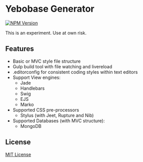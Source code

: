 # Yebobase Generator

[![NPM Version](https://img.shields.io/badge/version-1.0.8-green.svg)](https://www.npmjs.com/package/generator-yebobase)


This is an experiment. Use at own risk.

## Features

- Basic or MVC style file structure
- Gulp build tool with file watching and livereload
- .editorconfig for consistent coding styles within text editors
- Support View engines:
  - Jade
  - Handlebars
  - Swig
  - EJS
  - Marko
- Supported CSS pre-processors
  - Stylus (with Jeet, Rupture and Nib)
- Supported Databases (with MVC structure):
  - MongoDB

## License
[MIT License](http://en.wikipedia.org/wiki/MIT_License)